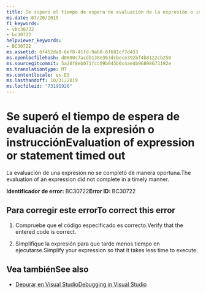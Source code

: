 ```yaml
---
title: Se superó el tiempo de espera de evaluación de la expresión o instrucción
ms.date: 07/20/2015
f1_keywords:
- vbc30722
- bc30722
helpviewer_keywords:
- BC30722
ms.assetid: 6f452da8-6ef8-41fd-9ab8-6f681cf7d433
ms.openlocfilehash: d0600c7acdb138e363dcbece392bf4b8122cb250
ms.sourcegitcommit: 5a28f8eb071fcc09b045b0c4ae4b96898673192e
ms.translationtype: MT
ms.contentlocale: es-ES
ms.lasthandoff: 10/31/2019
ms.locfileid: "73191926"
---
```

# <a name="evaluation-of-expression-or-statement-timed-out"></a><span data-ttu-id="09d56-102">Se superó el tiempo de espera de evaluación de la expresión o instrucción</span><span class="sxs-lookup"><span data-stu-id="09d56-102">Evaluation of expression or statement timed out</span></span>
<span data-ttu-id="09d56-103">La evaluación de una expresión no se completó de manera oportuna.</span><span class="sxs-lookup"><span data-stu-id="09d56-103">The evaluation of an expression did not complete in a timely manner.</span></span>  
  
 <span data-ttu-id="09d56-104">**Identificador de error:** BC30722</span><span class="sxs-lookup"><span data-stu-id="09d56-104">**Error ID:** BC30722</span></span>  
  
## <a name="to-correct-this-error"></a><span data-ttu-id="09d56-105">Para corregir este error</span><span class="sxs-lookup"><span data-stu-id="09d56-105">To correct this error</span></span>  
  
1. <span data-ttu-id="09d56-106">Compruebe que el código especificado es correcto.</span><span class="sxs-lookup"><span data-stu-id="09d56-106">Verify that the entered code is correct.</span></span>  
  
2. <span data-ttu-id="09d56-107">Simplifique la expresión para que tarde menos tiempo en ejecutarse.</span><span class="sxs-lookup"><span data-stu-id="09d56-107">Simplify your expression so that it takes less time to execute.</span></span>  
  
## <a name="see-also"></a><span data-ttu-id="09d56-108">Vea también</span><span class="sxs-lookup"><span data-stu-id="09d56-108">See also</span></span>

- [<span data-ttu-id="09d56-109">Depurar en Visual Studio</span><span class="sxs-lookup"><span data-stu-id="09d56-109">Debugging in Visual Studio</span></span>](/visualstudio/debugger/debugger-feature-tour)

